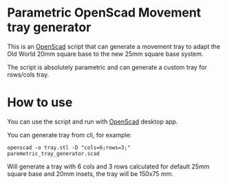 # Parametric OpenScad Movement tray generator

This is an [OpenScad](http://openscad.org/index.html) script that can generate a movement tray to adapt the Old World 20mm square base to the new 25mm square base system.

The script is absolutely parametric and can generate a custom tray for rows/cols tray.

# How to use

You can use the script and run with [OpenScad](http://openscad.org/index.html) desktop app.

You can generate tray from cli, for example:

```openscad -o tray.stl -D "cols=6;rows=3;" paremetric_tray_generator.scad```

Will generate a tray with 6 cols and 3 rows calculated for default 25mm square base and 20mm insets, the tray will be 150x75 mm.
